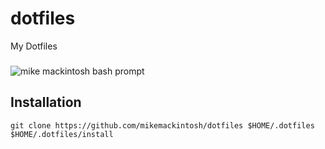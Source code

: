 # dotfiles
My Dotfiles

###
![mike mackintosh bash prompt](https://www.dropbox.com/s/mpzzfbicatbpmg2/Screenshot%202015-07-17%2015.04.24.png?dl=1 "Mike Mackintosh bash prompt")

## Installation

    git clone https://github.com/mikemackintosh/dotfiles $HOME/.dotfiles
    $HOME/.dotfiles/install
